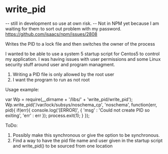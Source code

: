 write_pid
=========

-- still in development so use at own risk.
-- Not in NPM yet because I am waiting for them to sort out problem with my password. https://github.com/isaacs/npm/issues/2808


Writes the PID to a lock file and then switches the owner of the process

I wanted to be able to use a system 5 startup script for Centos5 to control my application. I was having issues with user permissions and 
some Linux security stuff around user and program managment.  

1. Writing a PID file is only allowed by the root user
2. I want the program to run as <user> not root

Usage example:

var Wp = require(__dirname + '/libs/' + 'write_pid/write_pid');
Wp.write_pid('/var/lock/subsys/noschema_cp', 'noschema', function(err, pid){
    if(err){
        console.log('[ERROR]', {
            'msg' : 'Could not create PID so exiting', 
            'err' : err
        });
        process.exit(1);
    }
});


ToDo:

1. Possibly make this synchronous or give the option to be synchronous. 
2. Find a way to have the pid file name and user given in the startup script
    and write_pid() to be sourced from one location

